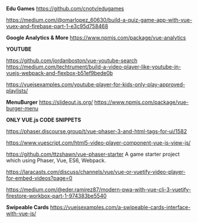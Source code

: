 **Edu Games**
https://github.com/cnotv/edugames

https://medium.com/@omarlopez_60630/build-a-quiz-game-app-with-vue-vuex-and-firebase-part-1-e3c95d758468

**Google Analytics & More**
https://www.npmjs.com/package/vue-analytics

**YOUTUBE**

https://github.com/jordanboston/vue-youtube-search
https://medium.com/techtrument/build-a-video-player-like-youtube-in-vuejs-webpack-and-flexbox-b51ef9bede0b

https://vuejsexamples.com/youtube-player-for-kids-only-play-approved-playlists/

**MenuBurger**
https://slideout.js.org/
https://www.npmjs.com/package/vue-burger-menu

**ONLY VUE.js CODE SNIPPETS**

https://phaser.discourse.group/t/vue-phaser-3-and-html-tags-for-ui/1582

https://www.vuescript.com/html5-video-player-component-vue-js-view-js/

https://github.com/ttzshawn/vue-phaser-starter
A game starter project which using Phaser, Vue, ES6, Webpack.

https://laracasts.com/discuss/channels/vue/vue-or-vuetify-video-player-for-embed-videos?page=0

https://medium.com/@eder.ramirez87/modern-pwa-with-vue-cli-3-vuetify-firestore-workbox-part-1-974383be5540


**Swipeable Cards**
https://vuejsexamples.com/a-swipeable-cards-interface-with-vue-js/
